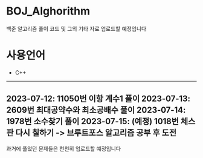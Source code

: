 # BOJ_Alghorithm
백준 알고리즘 풀이 코드 및 그외 기타 자료 업로드할 예정입니다

# 사용언어
- C++

---
2023-07-12: 11050번 이항 계수1 풀이
2023-07-13: 2609번 최대공약수와 최소공배수 풀이
2023-07-14: 1978번 소수찾기 풀이
2023-07-15: (예정) 1018번 체스판 다시 칠하기 -> 브루트포스 알고리즘 공부 후 도전
---

과거에 풀었던 문제들은 천천히 업로드할 예정입니다
